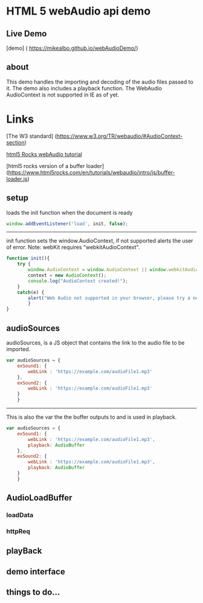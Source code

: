 # HTML 5 webAudio api demo

## Live Demo
[demo] ( https://mikealbo.github.io/webAudioDemo/)

## about
This demo handles the importing and decoding of the audio files passed to it. The demo also includes a playback function. The WebAudio AudioContext is not supported in IE as of yet.

# Links
[The W3 standard] (https://www.w3.org/TR/webaudio/#AudioContext-section)

[html5 Rocks webAudio tutorial](https://www.html5rocks.com/en/tutorials/webaudio/intro/)

[html5 rocks version of a buffer loader] (https://www.html5rocks.com/en/tutorials/webaudio/intro/js/buffer-loader.js)


## setup

loads the init function when the document is ready
``` javascript 
window.addEventListener('load', init, false);
```

---

init function sets the window.AudioContext, if not supported alerts the user of error. Note: webKit requires "webkitAudioContext".

``` javascript
function init(){
    try {
        window.AudioContext = window.AudioContext || window.webkitAudioContext;
        context = new AudioContext();
        console.log("AudioContext created!");
    }
    catch(e) {
        alert("Web Audio not supported in your browser, please try a newer release of Safari, Chrome, or Firefox");
        }
}
```

## audioSources

audioSources, is a JS object that contains the link to the audio file to be imported. 

``` javascript
var audioSources = {
    exSound1: {
        webLink : 'https://example.com/audioFile1.mp3'
    },
    exSound2: {
        webLink : 'https://example.com/audioFile1.mp3'
    }
    }

```

---

This is also the var the the buffer outputs to and is used in playback.

``` javascript
var audioSources = {
    exSound1: {
        webLink : 'https://example.com/audioFile1.mp3',
        playback: AudioBuffer
    },
    exSound2: {
        webLink : 'https://example.com/audioFile1.mp3',
        playback: AudioBuffer
    }
    }

```


## AudioLoadBuffer

### loadData

### httpReq

## playBack

## demo interface

## things to do...